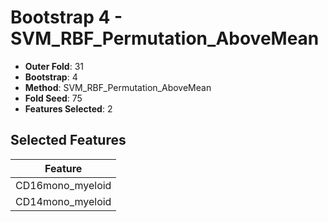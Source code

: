 # Bootstrap 4 - SVM_RBF_Permutation_AboveMean

- **Outer Fold**: 31
- **Bootstrap**: 4
- **Method**: SVM_RBF_Permutation_AboveMean
- **Fold Seed**: 75
- **Features Selected**: 2

## Selected Features

| Feature |
|---------|
| CD16mono_myeloid |
| CD14mono_myeloid |
